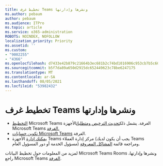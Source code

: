 ```yaml
---
title: تخطيط غرف Teams ونشرها وإدارتها
ms.author: pebaum
author: pebaum
ms.audience: ITPro
ms.topic: article
ms.service: o365-administration
ROBOTS: NOINDEX, NOFOLLOW
localization_priority: Priority
ms.assetid: ''
ms.custom:
- "9002255"
- "4366"
ms.openlocfilehash: d7433e42b879c21664b3ec681b2c74bd1016906c953cb7b5c60f8b4d57eb9540
ms.sourcegitcommit: b5f7da89a650d2915dc652449623c78be6247175
ms.translationtype: MT
ms.contentlocale: ar-SA
ms.lasthandoff: 08/05/2021
ms.locfileid: "53982432"
---
```

# <a name="plan-deploy-and-manage-teams-rooms"></a>تخطيط غرف Teams ونشرها وإدارتها

- [التخطيط](https://docs.microsoft.com/MicrosoftTeams/rooms/rooms-plan) Microsoft Teams الغرفة. يشمل ذلك[تحديث الترخيص ومتطلبات](https://docs.microsoft.com/MicrosoftTeams/rooms/rooms-licensing)الأجهزة Microsoft Teams [الغرفة.](https://docs.microsoft.com/MicrosoftTeams/rooms/requirements#hardware-requirements)
- [تكوين حسابات Microsoft Teams](https://docs.microsoft.com/MicrosoftTeams/rooms/rooms-configure-accounts) الغرفة.
- [يمكنك إدارة](https://docs.microsoft.com/microsoftteams/rooms/rooms-manage) الأجهزة Teams مركز إدارة العملاء (يجب أن يكون لديك Teams مسؤول الخدمة أو دور المسؤول العام) ومراجعة قائمة [المشاكل المعروفة](https://docs.microsoft.com/microsoftteams/rooms/known-issues).

لمزيد من المعلومات حول تخطيط البيانات Microsoft Teams Rooms ونشرها وإدارتها، راجع Microsoft Teams [الغرفة](https://docs.microsoft.com/microsoftteams/rooms/).
